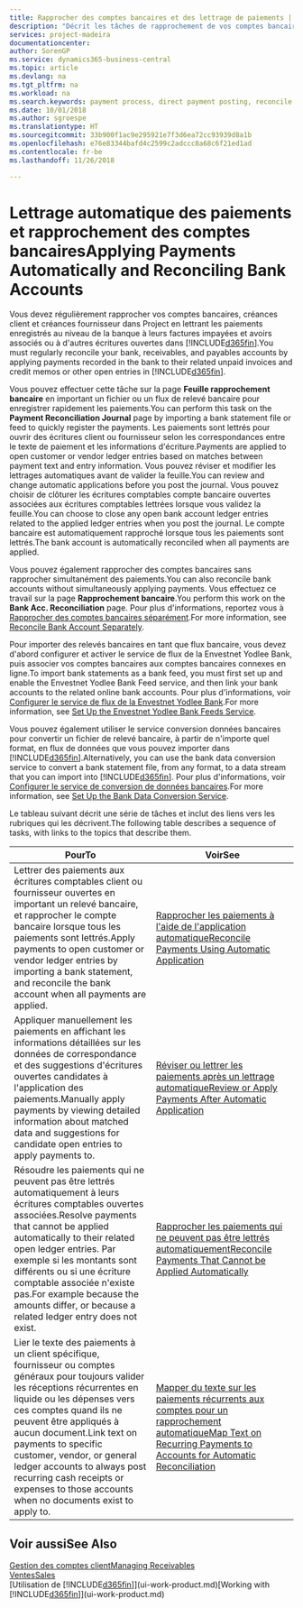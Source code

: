 ```yaml
---
title: Rapprocher des comptes bancaires et des lettrage de paiements | Microsoft Docs
description: "Décrit les tâches de rapprochement de vos comptes bancaires, client, et fournisseur, valider des règlements ou des frais, et lettrer des paiements automatiquement."
services: project-madeira
documentationcenter: 
author: SorenGP
ms.service: dynamics365-business-central
ms.topic: article
ms.devlang: na
ms.tgt_pltfrm: na
ms.workload: na
ms.search.keywords: payment process, direct payment posting, reconcile payment, expenses, cash receipts
ms.date: 10/01/2018
ms.author: sgroespe
ms.translationtype: HT
ms.sourcegitcommit: 33b900f1ac9e295921e7f3d6ea72cc93939d8a1b
ms.openlocfilehash: e76e83344bafd4c2599c2adccc8a68c6f21ed1ad
ms.contentlocale: fr-be
ms.lasthandoff: 11/26/2018

---
```

# <a name="applying-payments-automatically-and-reconciling-bank-accounts"></a><span data-ttu-id="f879c-103">Lettrage automatique des paiements et rapprochement des comptes bancaires</span><span class="sxs-lookup"><span data-stu-id="f879c-103">Applying Payments Automatically and Reconciling Bank Accounts</span></span>
<span data-ttu-id="f879c-104">Vous devez régulièrement rapprocher vos comptes bancaires, créances client et créances fournisseur dans Project en lettrant les paiements enregistrés au niveau de la banque à leurs factures impayées et avoirs associés ou à d'autres écritures ouvertes dans [!INCLUDE[d365fin](includes/d365fin_long_md.md)].</span><span class="sxs-lookup"><span data-stu-id="f879c-104">You must regularly reconcile your bank, receivables, and payables accounts by applying payments recorded in the bank to their related unpaid invoices and credit memos or other open entries in [!INCLUDE[d365fin](includes/d365fin_long_md.md)].</span></span>  

<span data-ttu-id="f879c-105">Vous pouvez effectuer cette tâche sur la page **Feuille rapprochement bancaire** en important un fichier ou un flux de relevé bancaire pour enregistrer rapidement les paiements.</span><span class="sxs-lookup"><span data-stu-id="f879c-105">You can perform this task on the **Payment Reconciliation Journal** page by importing a bank statement file or feed to quickly register the payments.</span></span> <span data-ttu-id="f879c-106">Les paiements sont lettrés pour ouvrir des écritures client ou fournisseur selon les correspondances entre le texte de paiement et les informations d'écriture.</span><span class="sxs-lookup"><span data-stu-id="f879c-106">Payments are applied to open customer or vendor ledger entries based on matches between payment text and entry information.</span></span> <span data-ttu-id="f879c-107">Vous pouvez réviser et modifier les lettrages automatiques avant de valider la feuille.</span><span class="sxs-lookup"><span data-stu-id="f879c-107">You can review and change automatic applications before you post the journal.</span></span> <span data-ttu-id="f879c-108">Vous pouvez choisir de clôturer les écritures comptables compte bancaire ouvertes associées aux écritures comptables lettrées lorsque vous validez la feuille.</span><span class="sxs-lookup"><span data-stu-id="f879c-108">You can choose to close any open bank account ledger entries related to the applied ledger entries when you post the journal.</span></span> <span data-ttu-id="f879c-109">Le compte bancaire est automatiquement rapproché lorsque tous les paiements sont lettrés.</span><span class="sxs-lookup"><span data-stu-id="f879c-109">The bank account is automatically reconciled when all payments are applied.</span></span>

<span data-ttu-id="f879c-110">Vous pouvez également rapprocher des comptes bancaires sans rapprocher simultanément des paiements.</span><span class="sxs-lookup"><span data-stu-id="f879c-110">You can also reconcile bank accounts without simultaneously applying payments.</span></span> <span data-ttu-id="f879c-111">Vous effectuez ce travail sur la page **Rapprochement bancaire**.</span><span class="sxs-lookup"><span data-stu-id="f879c-111">You perform this work on the **Bank Acc. Reconciliation** page.</span></span> <span data-ttu-id="f879c-112">Pour plus d'informations, reportez vous à [Rapprocher des comptes bancaires séparément](bank-how-reconcile-bank-accounts-separately.md).</span><span class="sxs-lookup"><span data-stu-id="f879c-112">For more information, see [Reconcile Bank Account Separately](bank-how-reconcile-bank-accounts-separately.md).</span></span>   

<span data-ttu-id="f879c-113">Pour importer des relevés bancaires en tant que flux bancaire, vous devez d'abord configurer et activer le service de flux de la Envestnet Yodlee Bank, puis associer vos comptes bancaires aux comptes bancaires connexes en ligne.</span><span class="sxs-lookup"><span data-stu-id="f879c-113">To import bank statements as a bank feed, you must first set up and enable the Envestnet Yodlee Bank Feed service, and then link your bank accounts to the related online bank accounts.</span></span> <span data-ttu-id="f879c-114">Pour plus d'informations, voir [Configurer le service de flux de la Envestnet Yodlee Bank](bank-how-setup-bank-statement-service.md).</span><span class="sxs-lookup"><span data-stu-id="f879c-114">For more information, see [Set Up the Envestnet Yodlee Bank Feeds Service](bank-how-setup-bank-statement-service.md).</span></span>  

<span data-ttu-id="f879c-115">Vous pouvez également utiliser le service conversion données bancaires pour convertir un fichier de relevé bancaire, à partir de n'importe quel format, en flux de données que vous pouvez importer dans [!INCLUDE[d365fin](includes/d365fin_long_md.md)].</span><span class="sxs-lookup"><span data-stu-id="f879c-115">Alternatively, you can use the bank data conversion service to convert a bank statement file, from any format, to a data stream that you can import into [!INCLUDE[d365fin](includes/d365fin_long_md.md)].</span></span> <span data-ttu-id="f879c-116">Pour plus d'informations, voir [Configurer le service de conversion de données bancaires](bank-how-setup-bank-data-conversion-service.md).</span><span class="sxs-lookup"><span data-stu-id="f879c-116">For more information, see [Set Up the Bank Data Conversion Service](bank-how-setup-bank-data-conversion-service.md).</span></span>  

<span data-ttu-id="f879c-117">Le tableau suivant décrit une série de tâches et inclut des liens vers les rubriques qui les décrivent.</span><span class="sxs-lookup"><span data-stu-id="f879c-117">The following table describes a sequence of tasks, with links to the topics that describe them.</span></span>  

| <span data-ttu-id="f879c-118">Pour</span><span class="sxs-lookup"><span data-stu-id="f879c-118">To</span></span> | <span data-ttu-id="f879c-119">Voir</span><span class="sxs-lookup"><span data-stu-id="f879c-119">See</span></span> |
| --- | --- |
| <span data-ttu-id="f879c-120">Lettrer des paiements aux écritures comptables client ou fournisseur ouvertes en important un relevé bancaire, et rapprocher le compte bancaire lorsque tous les paiements sont lettrés.</span><span class="sxs-lookup"><span data-stu-id="f879c-120">Apply payments to open customer or vendor ledger entries by importing a bank statement, and reconcile the bank account when all payments are applied.</span></span> |[<span data-ttu-id="f879c-121">Rapprocher les paiements à l'aide de l'application automatique</span><span class="sxs-lookup"><span data-stu-id="f879c-121">Reconcile Payments Using Automatic Application</span></span>](receivables-how-reconcile-payments-auto-application.md) |
| <span data-ttu-id="f879c-122">Appliquer manuellement les paiements en affichant les informations détaillées sur les données de correspondance et des suggestions d'écritures ouvertes candidates à l'application des paiements.</span><span class="sxs-lookup"><span data-stu-id="f879c-122">Manually apply payments by viewing detailed information about matched data and suggestions for candidate open entries to apply payments to.</span></span> |[<span data-ttu-id="f879c-123">Réviser ou lettrer les paiements après un lettrage automatique</span><span class="sxs-lookup"><span data-stu-id="f879c-123">Review or Apply Payments After Automatic Application</span></span>](receivables-how-review-apply-payments-auto-application.md) |
| <span data-ttu-id="f879c-124">Résoudre les paiements qui ne peuvent pas être lettrés automatiquement à leurs écritures comptables ouvertes associées.</span><span class="sxs-lookup"><span data-stu-id="f879c-124">Resolve payments that cannot be applied automatically to their related open ledger entries.</span></span> <span data-ttu-id="f879c-125">Par exemple si les montants sont différents ou si une écriture comptable associée n'existe pas.</span><span class="sxs-lookup"><span data-stu-id="f879c-125">For example because the amounts differ, or because a related ledger entry does not exist.</span></span> |[<span data-ttu-id="f879c-126">Rapprocher les paiements qui ne peuvent pas être lettrés automatiquement</span><span class="sxs-lookup"><span data-stu-id="f879c-126">Reconcile Payments That Cannot be Applied Automatically</span></span>](receivables-how-reconcile-payments-cannot-apply-auto.md) |
| <span data-ttu-id="f879c-127">Lier le texte des paiements à un client spécifique, fournisseur ou comptes généraux pour toujours valider les réceptions récurrentes en liquide ou les dépenses vers ces comptes quand ils ne peuvent être appliqués à aucun document.</span><span class="sxs-lookup"><span data-stu-id="f879c-127">Link text on payments to specific customer, vendor, or general ledger accounts to always post recurring cash receipts or expenses to those accounts when no documents exist to apply to.</span></span> |[<span data-ttu-id="f879c-128">Mapper du texte sur les paiements récurrents aux comptes pour un rapprochement automatique</span><span class="sxs-lookup"><span data-stu-id="f879c-128">Map Text on Recurring Payments to Accounts for Automatic Reconciliation</span></span>](receivables-how-map-text-recurring-payments-accounts-auto-reconcilliation.md) |

## <a name="see-also"></a><span data-ttu-id="f879c-129">Voir aussi</span><span class="sxs-lookup"><span data-stu-id="f879c-129">See Also</span></span>
[<span data-ttu-id="f879c-130">Gestion des comptes client</span><span class="sxs-lookup"><span data-stu-id="f879c-130">Managing Receivables</span></span>](receivables-manage-receivables.md)  
[<span data-ttu-id="f879c-131">Ventes</span><span class="sxs-lookup"><span data-stu-id="f879c-131">Sales</span></span>](sales-manage-sales.md)  
<span data-ttu-id="f879c-132">[Utilisation de [!INCLUDE[d365fin](includes/d365fin_md.md)]](ui-work-product.md)</span><span class="sxs-lookup"><span data-stu-id="f879c-132">[Working with [!INCLUDE[d365fin](includes/d365fin_md.md)]](ui-work-product.md)</span></span>

